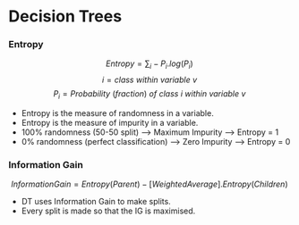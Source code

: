 # Decision Trees

### Entropy
$$Entropy = \sum_i -P_i.log(P_i)$$ 
$$i = class\ within\ variable\ v$$ 
$$P_i = Probability\ (fraction)\ of\ class\ i\ within\ variable\ v$$
- Entropy is the measure of randomness in a variable.
- Entropy is the measure of impurity in a variable.
- 100% randomness (50-50 split) --> Maximum Impurity --> Entropy = 1 
- 0% randomness (perfect classification) --> Zero Impurity --> Entropy = 0 

### Information Gain
$$Information Gain = Entropy(Parent) - [Weighted Average].Entropy(Children)$$
- DT uses Information Gain to make splits.
- Every split is made so that the IG is maximised.
